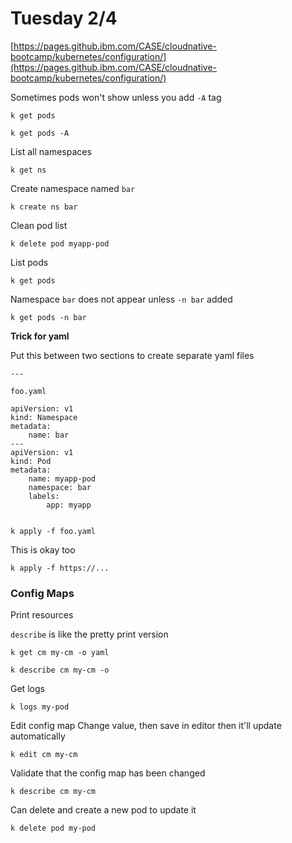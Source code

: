 # Tuesday 2/4

[https://pages.github.ibm.com/CASE/cloudnative-bootcamp/kubernetes/configuration/](https://pages.github.ibm.com/CASE/cloudnative-bootcamp/kubernetes/configuration/)

Sometimes pods won't show unless you add `-A` tag

	k get pods

	k get pods -A

List all namespaces
	
	k get ns

Create namespace named `bar`
	
	k create ns bar

Clean pod list

	k delete pod myapp-pod

List pods

	k get pods

Namespace `bar` does not appear unless `-n bar` added	

	k get pods -n bar
	
**Trick for yaml**

Put this between two sections to create separate yaml files

	---
`foo.yaml`

	apiVersion: v1
	kind: Namespace
	metadata:
		name: bar
	---
	apiVersion: v1
	kind: Pod
	metadata:
		name: myapp-pod
		namespace: bar
		labels:
			app: myapp

	
	k apply -f foo.yaml

This is okay too

	k apply -f https://...

### Config Maps

Print resources

`describe` is like the pretty print version

	k get cm my-cm -o yaml

	k describe cm my-cm -o

Get logs

	k logs my-pod

Edit config map
Change value, then save in editor then it'll update automatically

	k edit cm my-cm

Validate that the config map has been changed

	k describe cm my-cm

Can delete and create a new pod to update it 

	k delete pod my-pod